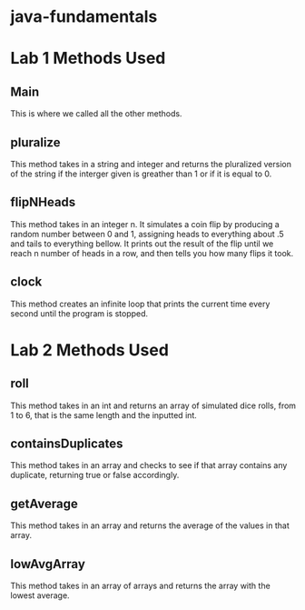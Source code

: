 # java-fundamentals

# Lab 1 Methods Used
## Main
This is where we called all the other methods.

## pluralize
This method takes in a string and integer and returns the pluralized version of the string if the interger given is greather than 1 or if it is equal to 0.

## flipNHeads
This method takes in an integer n. It simulates a coin flip by producing a random number between 0 and 1, assigning heads to everything about .5 and tails to everything bellow.  It prints out the result of the flip until we reach n number of heads in a row, and then tells you how many flips it took.

## clock
This method creates an infinite loop that prints the current time every second until the program is stopped. 

# Lab 2 Methods Used
## roll
This method takes in an int and returns an array of simulated dice rolls, from 1 to 6, that is the same length and the inputted int.
## containsDuplicates
This method takes in an array and checks to see if that array contains any duplicate, returning true or false accordingly.
## getAverage
This method takes in an array and returns the average of the values in that array.
## lowAvgArray
This method takes in an array of arrays and returns the array with the lowest average.